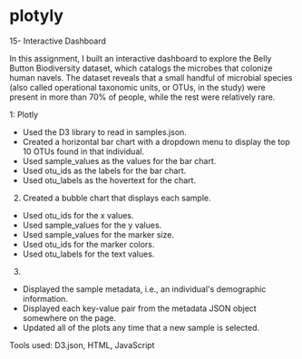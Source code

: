 # plotyly
15- Interactive Dashboard

In this assignment, I built an interactive dashboard to explore the Belly Button Biodiversity dataset, which catalogs the microbes that colonize human navels.
The dataset reveals that a small handful of microbial species (also called operational taxonomic units, or OTUs, in the study) were present in more than 70% of people, while the rest were relatively rare.

1: Plotly
- Used the D3 library to read in samples.json.
- Created a horizontal bar chart with a dropdown menu to display the top 10 OTUs found in that individual.
- Used sample_values as the values for the bar chart.
- Used otu_ids as the labels for the bar chart.
- Used otu_labels as the hovertext for the chart.

2. Created a bubble chart that displays each sample.
- Used otu_ids for the x values.
- Used sample_values for the y values.
- Used sample_values for the marker size.
- Used otu_ids for the marker colors.
- Used otu_labels for the text values.

3.
- Displayed the sample metadata, i.e., an individual's demographic information.
- Displayed each key-value pair from the metadata JSON object somewhere on the page.
- Updated all of the plots any time that a new sample is selected.

Tools used: D3.json, HTML, JavaScript
